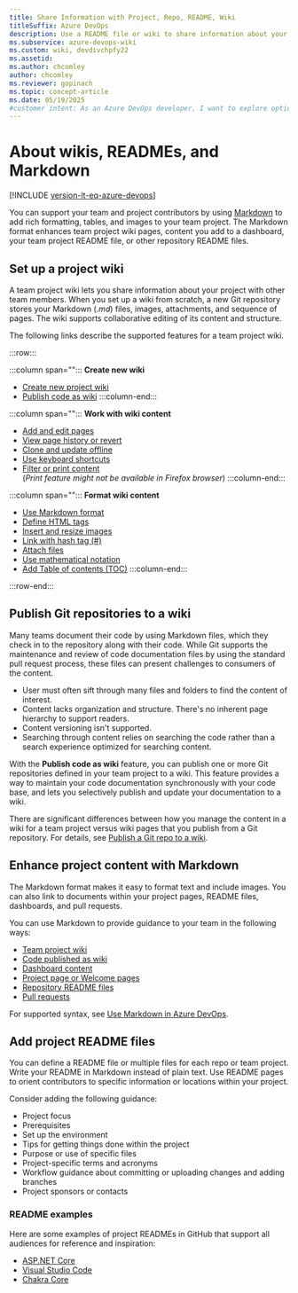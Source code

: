 ```yaml
---
title: Share Information with Project, Repo, README, Wiki
titleSuffix: Azure DevOps
description: Use a README file or wiki to share information about your project or repository with your team or contributors in Azure DevOps. 
ms.subservice: azure-devops-wiki
ms.custom: wiki, devdivchpfy22
ms.assetid:  
ms.author: chcomley
author: chcomley
ms.reviewer: gopinach
ms.topic: concept-article
ms.date: 05/19/2025
#customer intent: As an Azure DevOps developer, I want to explore options for sharing information about my project and Git repositories, so I can best support my project users and contributors.
---
```


# About wikis, READMEs, and Markdown

[!INCLUDE [version-lt-eq-azure-devops](../../includes/version-lt-eq-azure-devops.md)]

You can support your team and project contributors by using [Markdown](https://en.wikipedia.org/wiki/Markdown) to add rich formatting, tables, and images to your team project. The Markdown format enhances team project wiki pages, content you add to a dashboard, your team project README file, or other repository README files.  

## Set up a project wiki

A team project wiki lets you share information about your project with other team members. When you set up a wiki from scratch, a new Git repository stores your Markdown (_.md_) files, images, attachments, and sequence of pages. The wiki supports collaborative editing of its content and structure.

The following links describe the supported features for a team project wiki.

:::row:::

   :::column span="":::
   **Create new wiki**

   - [Create new project wiki](wiki-create-repo.md)
   - [Publish code as wiki](publish-repo-to-wiki.md)
   :::column-end:::

   :::column span="":::
   **Work with wiki content**

   - [Add and edit pages](add-edit-wiki.md)
   - [View page history or revert](wiki-view-history.md)
   - [Clone and update offline](wiki-update-offline.md)
   - [Use keyboard shortcuts](../navigation/keyboard-shortcuts.md#wiki-keyboard-shortcuts)
   - [Filter or print content](filter-print-wiki.md) <br> (_Print feature might not be available in Firefox browser_)
   :::column-end:::

   :::column span="":::
   **Format wiki content**

   - [Use Markdown format](markdown-guidance.md)
   - [Define HTML tags](markdown-guidance.md#html)
   - [Insert and resize images](markdown-guidance.md#images)
   - [Link with hash tag (#)](markdown-guidance.md#link-work-items)
   - [Attach files](markdown-guidance.md#attach)
   - [Use mathematical notation](markdown-guidance.md#math-notation)
   - [Add Table of contents (TOC)](markdown-guidance.md#toc-wiki)
   :::column-end:::

:::row-end:::

## Publish Git repositories to a wiki  

Many teams document their code by using Markdown files, which they check in to the repository along with their code. While Git supports the maintenance and review of code documentation files by using the standard pull request process, these files can present challenges to consumers of the content.

- User must often sift through many files and folders to find the content of interest.
- Content lacks organization and structure. There's no inherent page hierarchy to support readers.
- Content versioning isn't supported.
- Searching through content relies on searching the code rather than a search experience optimized for searching content.

With the **Publish code as wiki** feature, you can publish one or more Git repositories defined in your team project to a wiki. This feature provides a way to maintain your code documentation synchronously with your code base, and lets you selectively publish and update your documentation to a wiki.  

There are significant differences between how you manage the content in a wiki for a team project versus wiki pages that you publish from a Git repository. For details, see [Publish a Git repo to a wiki](publish-repo-to-wiki.md).

## Enhance project content with Markdown

The Markdown format makes it easy to format text and include images. You can also link to documents within your project pages, README files, dashboards, and pull requests.

You can use Markdown to provide guidance to your team in the following ways:

- [Team project wiki](add-edit-wiki.md)
- [Code published as wiki](publish-repo-to-wiki.md)
- [Dashboard content](../../report/dashboards/add-markdown-to-dashboard.md)  
- [Project page or Welcome pages](../../organizations/projects/project-vision-status.md)
- [Repository README files](../../repos/git/create-a-readme.md)
- [Pull requests](../../repos/git/pull-requests.md)

For supported syntax, see [Use Markdown in Azure DevOps](markdown-guidance.md).

## Add project README files

You can define a README file or multiple files for each repo or team project. Write your README in Markdown instead of plain text. Use README pages to orient contributors to specific information or locations within your project.

Consider adding the following guidance:

- Project focus
- Prerequisites
- Set up the environment
- Tips for getting things done within the project
- Purpose or use of specific files
- Project-specific terms and acronyms
- Workflow guidance about committing or uploading changes and adding branches
- Project sponsors or contacts  

### README examples

Here are some examples of project READMEs in GitHub that support all audiences for reference and inspiration:

- [ASP.NET Core](https://github.com/aspnet/Home)
- [Visual Studio Code](https://github.com/Microsoft/vscode)
- [Chakra Core](https://github.com/Microsoft/ChakraCore)
